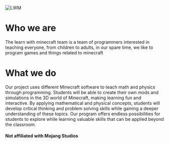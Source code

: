 ![LWM](https://i.imgur.com/uND7YLA.png)

# Who we are

The learn with minecraft team is a team of programmers interested in teaching everyone, from children to adults, in our spare time, we like to program games and things related to minecraft

# What we do

Our project uses different Minecraft software to teach math and physics through programming. Students will be able to create their own mods and simulations in the 3D world of Minecraft, making learning fun and interactive. By applying mathematical and physical concepts, students will develop critical thinking and problem solving skills while gaining a deeper understanding of these topics. Our program offers endless possibilities for students to explore while learning valuable skills that can be applied beyond the classroom.

#### Not affiliated with Mojang Studios
